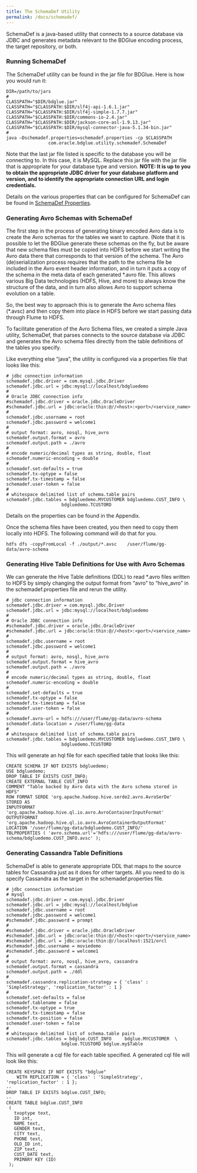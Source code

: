 ```yaml
---
title: The SchemaDef Utility
permalink: /docs/schemadef/
---
```

SchemaDef is a java-based utility that connects to a source database via JDBC and generates metadata relevant to the BDGlue encoding process, the target repository, or both.

### Running SchemaDef

The SchemaDef utility can be found in the jar file for BDGlue. Here is how you would run it:

```
DIR=/path/to/jars
#
CLASSPATH="$DIR/bdglue.jar"
CLASSPATH="$CLASSPATH:$DIR/slf4j-api-1.6.1.jar"
CLASSPATH="$CLASSPATH:$DIR/slf4j-simple-1.7.7.jar"
CLASSPATH="$CLASSPATH:$DIR/commons-io-2.4.jar"
CLASSPATH="$CLASSPATH:$DIR/jackson-core-asl-1.9.13.jar"
CLASSPATH="$CLASSPATH:$DIR/mysql-connector-java-5.1.34-bin.jar"
#
java –Dschemadef.properties=schemadef.properties -cp $CLASSPATH
                com.oracle.bdglue.utility.schemadef.SchemaDef
```

Note that the last jar file listed is specific to the database you will be connecting to. In this case, it is MySQL. Replace this jar file with the jar file that is appropriate for your database type and version. **NOTE: It is up to you to obtain the appropriate JDBC driver for your database platform and version, and to identify the appropriate connection URL and login credentials.**

Details on the various properties that can be configured for SchemaDef can be found in [SchemaDef Properties](../properties-schemadef).

### Generating Avro Schemas with SchemaDef

The first step in the process of generating binary encoded Avro data is to create the Avro schemas for the tables we want to capture. (Note that it is possible to let the BDGlue generate these schemas on the fly, but be aware that new schema files must be copied into HDFS before we start writing the Avro data there that corresponds to that version of the schema. The Avro (de)serialization process requires that the path to the schema file be included in the Avro event header information, and in turn it puts a copy of the schema in the meta data of each generated *.avro file. This allows various Big Data technologies (HDFS, Hive, and more) to always know the structure of the data, and in turn also allows Avro to support schema evolution on a table.

So, the best way to approach this is to generate the Avro schema files (*.avsc) and then copy them into place in HDFS before we start passing data through Flume to HDFS.

To facilitate generation of the Avro Schema files, we created a simple Java utility, SchemaDef, that parses connects to the source database via JDBC and generates the Avro schema files directly from the table definitions of the tables you specify.

Like everything else “java”, the utility is configured via a properties file that looks like this:

```
# jdbc connection information
schemadef.jdbc.driver = com.mysql.jdbc.Driver
schemadef.jdbc.url = jdbc:mysql://localhost/bdgluedemo
#
# Oracle JDBC connection info 
#schemadef.jdbc.driver = oracle.jdbc.OracleDriver
#schemadef.jdbc.url = jdbc:oracle:thin:@//<host>:<port>/<service_name>
#
schemadef.jdbc.username = root
schemadef.jdbc.password = welcome1
#
# output format: avro, nosql, hive_avro
schemadef.output.format = avro
schemadef.output.path = ./avro
#
# encode numeric/decimal types as string, double, float
schemadef.numeric-encoding = double
#
schemadef.set-defaults = true
schemadef.tx-optype = false
schemadef.tx-timestamp = false
schemadef.user-token = false
#
# whitespace delimited list of schema.table pairs
schemadef.jdbc.tables = bdgluedemo.MYCUSTOMER bdgluedemo.CUST_INFO \
                     bdgluedemo.TCUSTORD
```

Details on the properties can be found in the Appendix.

Once the schema files have been created, you then need to copy them locally into HDFS. The following command will do that for you.

```
hdfs dfs -copyFromLocal -f ./output/*.avsc    /user/flume/gg-data/avro-schema
```

### Generating Hive Table Definitions for Use with Avro Schemas

We can generate the Hive Table definitions (DDL) to read *.avro files written to HDFS by simply changing the output format from “avro” to “hive_avro” in the schemadef.properties file and rerun the utility.

```
# jdbc connection information
schemadef.jdbc.driver = com.mysql.jdbc.Driver
schemadef.jdbc.url = jdbc:mysql://localhost/bdgluedemo
#
# Oracle JDBC connection info 
#schemadef.jdbc.driver = oracle.jdbc.OracleDriver
#schemadef.jdbc.url = jdbc:oracle:thin:@//<host>:<port>/<service_name>
#
schemadef.jdbc.username = root
schemadef.jdbc.password = welcome1
#
# output format: avro, nosql, hive_avro
schemadef.output.format = hive_avro
schemadef.output.path = ./avro
#
# encode numeric/decimal types as string, double, float
schemadef.numeric-encoding = double
#
schemadef.set-defaults = true
schemadef.tx-optype = false
schemadef.tx-timestamp = false
schemadef.user-token = false
#
schemadef.avro-url = hdfs:///user/flume/gg-data/avro-schema
schemadef.data-location = /user/flume/gg-data
#
# whitespace delimited list of schema.table pairs
schemadef.jdbc.tables = bdgluedemo.MYCUSTOMER bdgluedemo.CUST_INFO \
                     bdgluedemo.TCUSTORD
```

This will generate an hql file for each specified table that looks like this:

```
CREATE SCHEMA IF NOT EXISTS bdgluedemo;
USE bdgluedemo;
DROP TABLE IF EXISTS CUST_INFO;
CREATE EXTERNAL TABLE CUST_INFO
COMMENT "Table backed by Avro data with the Avro schema stored in HDFS"
ROW FORMAT SERDE 'org.apache.hadoop.hive.serde2.avro.AvroSerDe'
STORED AS
INPUTFORMAT  'org.apache.hadoop.hive.ql.io.avro.AvroContainerInputFormat'
OUTPUTFORMAT 'org.apache.hadoop.hive.ql.io.avro.AvroContainerOutputFormat'
LOCATION '/user/flume/gg-data/bdgluedemo.CUST_INFO/'
TBLPROPERTIES ( 'avro.schema.url'='hdfs:///user/flume/gg-data/avro-schema/bdgluedemo.CUST_INFO.avsc' );
```

### Generating Cassandra Table Definitions

SchemaDef is able to generate appropriate DDL that maps to the source tables for Cassandra just as it does for other targets. All you need to do is specify Cassandra as the target in the schemadef.properties file.

```
# jdbc connection information
# mysql
schemadef.jdbc.driver = com.mysql.jdbc.Driver
schemadef.jdbc.url = jdbc:mysql://localhost/bdglue
schemadef.jdbc.username = root
schemadef.jdbc.password = welcome1
#schemadef.jdbc.password = prompt
#
#schemadef.jdbc.driver = oracle.jdbc.OracleDriver
#schemadef.jdbc.url = jdbc:oracle:thin:@//<host>:<port>/<service_name>
#schemadef.jdbc.url = jdbc:oracle:thin:@//localhost:1521/orcl
#schemadef.jdbc.username = moviedemo
#schemadef.jdbc.password = welcome1
#
# output format: avro, nosql, hive_avro, cassandra
schemadef.output.format = cassandra
schemadef.output.path = ./ddl
#
schemadef.cassandra.replication-strategy = { 'class' : 'SimpleStrategy', 'replication_factor' : 1 }
#
schemadef.set-defaults = false
schemadef.tablename = false
schemadef.tx-optype = true
schemadef.tx-timestamp = false
schemadef.tx-position = false
schemadef.user-token = false
#
# whitespace delimited list of schema.table pairs
schemadef.jdbc.tables = bdglue.CUST_INFO     bdglue.MYCUSTOMER  \
                     bdglue.TCUSTORD bdglue.my$Table
```

This will generate a cql file for each table specified. A generated cql file will look like this:

```
CREATE KEYSPACE IF NOT EXISTS "bdglue" 
    WITH REPLICATION = { 'class' : 'SimpleStrategy', 'replication_factor' : 1 };
--
DROP TABLE IF EXISTS bdglue.CUST_INFO;
--
CREATE TABLE bdglue.CUST_INFO 
 ( 
   txoptype text,
   ID int,
   NAME text,
   GENDER text,
   CITY text,
   PHONE text,
   OLD_ID int,
   ZIP text,
   CUST_DATE text,
   PRIMARY KEY (ID) 
 );
```


